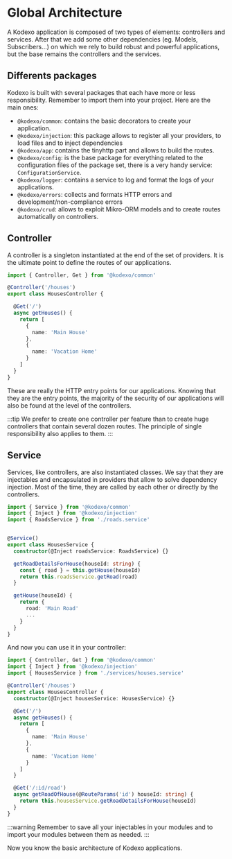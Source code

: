 # Global Architecture

A Kodexo application is composed of two types of elements: controllers and services. After that we add some other dependencies (eg. Models, Subscribers...) on which we rely to build robust and powerful applications, but the base remains the controllers and the services.

## Differents packages

Kodexo is built with several packages that each have more or less responsibility. Remember to import them into your project. Here are the main ones:
- `@kodexo/common`: contains the basic decorators to create your application.
- `@kodexo/injection`: this package allows to register all your providers, to load files and to inject dependencies
- `@kodexo/app`: contains the tinyhttp part and allows to build the routes.
- `@kodexo/config`: is the base package for everything related to the configuration files of the package set, there is a very handy service: `ConfigurationService`.
- `@kodexo/logger`: contains a service to log and format the logs of your applications.
- `@kodexo/errors`: collects and formats HTTP errors and development/non-compliance errors
- `@kodexo/crud`: allows to exploit Mikro-ORM models and to create routes automatically on controllers.


## Controller

A controller is a singleton instantiated at the end of the set of providers. It is the ultimate point to define the routes of our applications.

```typescript
import { Controller, Get } from '@kodexo/common'

@Controller('/houses')
export class HousesController {

  @Get('/')
  async getHouses() {
    return [
      {
        name: 'Main House'
      },
      {
        name: 'Vacation Home'
      }
    ]
  }
}
```

These are really the HTTP entry points for our applications. Knowing that they are the entry points, the majority of the security of our applications will also be found at the level of the controllers.

:::tip
We prefer to create one controller per feature than to create huge controllers that contain several dozen routes. The principle of single responsibility also applies to them.
:::

## Service

Services, like controllers, are also instantiated classes. We say that they are injectables and encapsulated in providers that allow to solve dependency injection. Most of the time, they are called by each other or directly by the controllers.

```typescript
import { Service } from '@kodexo/common'
import { Inject } from '@kodexo/injection'
import { RoadsService } from './roads.service'


@Service()
export class HousesService {
  constructor(@Inject roadsService: RoadsService) {}

  getRoadDetailsForHouse(houseId: string) {
    const { road } = this.getHouse(houseId)
    return this.roadsService.getRoad(road)
  }

  getHouse(houseId) {
    return {
      road: 'Main Road'
      ...
    }
  }
}
```

And now you can use it in your controller:

```typescript
import { Controller, Get } from '@kodexo/common'
import { Inject } from '@kodexo/injection'
import { HousesService } from './services/houses.service'

@Controller('/houses')
export class HousesController {
  constructor(@Inject housesService: HousesService) {}

  @Get('/')
  async getHouses() {
    return [
      {
        name: 'Main House'
      },
      {
        name: 'Vacation Home'
      }
    ]
  }

  @Get('/:id/road')
  async getRoadOfHouse(@RouteParams('id') houseId: string) {
    return this.housesService.getRoadDetailsForHouse(houseId)
  }
}
```

:::warning
Remember to save all your injectables in your modules and to import your modules between them as needed.
:::

Now you know the basic architecture of Kodexo applications.
